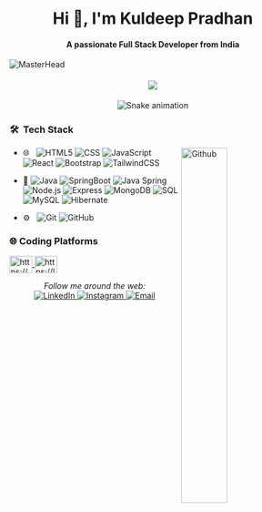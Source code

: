 <h1 align="center">Hi 👋, I'm Kuldeep Pradhan</h1>
<h4 align="center">A passionate Full Stack Developer from India</h4>

![MasterHead](https://as1.ftcdn.net/v2/jpg/02/22/96/70/1000_F_222967089_uftweUTsmcqiDYMzFXvSdOI0AfwxNqa7.jpg)
<h4 align="center">
  <a href="https://github.com/DenverCoder1/readme-typing-svg"><img src="https://readme-typing-svg.herokuapp.com?font=Time+New+Roman&color=%23C8BE25&size=25&center=true&vCenter=true&width=700&height=100&lines=Software+Engineer;Full+Stack+Developer;Frontend+Developer;Backend+Developer;Always+learning+new+things"></a>
</h4>
<!-- Snake Game Repo View -->
<div align="center">
  <img src="https://profile-readme-generator.com/assets/snake.svg" alt="Snake animation" />
</div>
<h3> 🛠 &nbsp;Tech Stack</h3> 

<img width="40%" align="right" alt="Github" src="https://raw.githubusercontent.com/onimur/.github/master/.resources/git-header.svg" />

- 🌐 &nbsp;
![HTML5](https://img.shields.io/badge/-HTML5-E34F26?style=for-the-badge&logo=html5&logoColor=white)
![CSS](https://img.shields.io/badge/CSS-239120?&style=for-the-badge&logo=css3&logoColor=white)
![JavaScript](https://img.shields.io/badge/JavaScript-323330?style=for-the-badge&logo=javascript&logoColor=F7DF1E)
![React](https://img.shields.io/badge/-React-222232?style=for-the-badge&logo=React&logoColor=61DAFB)
![Bootstrap](https://img.shields.io/badge/Bootstrap-563D7C?style=for-the-badge&logo=bootstrap&logoColor=white)
![TailwindCSS](https://img.shields.io/badge/tailwindcss-%2338B2AC.svg?style=for-the-badge&logo=tailwind-css&logoColor=white)

- :space_invader:
![Java](https://img.shields.io/badge/-Java-000000?style=for-the-badge&logo=java)
![SpringBoot](https://img.shields.io/badge/Spring%20Boot%20-%2334A853.svg?style=for-the-badge&logo=Springboot&logoColor=white)
![Java Spring](https://img.shields.io/badge/-Spring-223233?style=for-the-badge&logo=spring&logoColor=6DB33F)
![Node.js](https://img.shields.io/badge/-Node.js-222222?style=for-the-badge&logo=node.js&logoColor=339933)
![Express](https://img.shields.io/badge/-Express-000000?style=for-the-badge&logo=express)
![MongoDB](https://img.shields.io/badge/-MongoDB-094706?style=for-the-badge&logo=mongodb)
![SQL](https://img.shields.io/badge/-SQL-000355?style=for-the-badge&logo=mysql&logoColor=white)
![MySQL](https://img.shields.io/badge/mysql-4479A1.svg?style=for-the-badge&logo=mysql&logoColor=white)
![Hibernate](https://img.shields.io/badge/Hibernate-59666C?style=for-the-badge&logo=Hibernate&logoColor=white)

- ⚙️ &nbsp;
![Git](https://img.shields.io/badge/Git-F05032?style=for-the-badge&logo=git&logoColor=white)
![GitHub](https://img.shields.io/badge/GitHub-100000?style=for-the-badge&logo=github&logoColor=white)

<h3 align="left">🌐 Coding Platforms</h3> 
<p align="left">
<a href="https://www.geeksforgeeks.org/user/saipranabpuyu1/" target="blank">
  <img align="center" src="https://raw.githubusercontent.com/rahuldkjain/github-profile-readme-generator/master/src/images/icons/Social/geeks-for-geeks.svg" alt="https://auth.geeksforgeeks.org/user/kalyanreddy434" height="30" width="40" />
</a>
<a href="https://leetcode.com/u/Sai_Pranab/" target="blank">
  <img align="center" src="https://raw.githubusercontent.com/rahuldkjain/github-profile-readme-generator/master/src/images/icons/Social/leet-code.svg" alt="https://leetcode.com/kalyanreddy434/" height="30" width="40" />
</a>
</p>

<div align="center">
<i>Follow me around the web:</i><br>
<a href="https://www.linkedin.com/in/kuldeep-pradhan-b0b472248/" target="_blank">
  <img src="https://img.shields.io/badge/LinkedIn-%230077B5.svg?&style=flat-square&logo=linkedin&logoColor=white" alt="LinkedIn">
</a>
 <a href="https://www.instagram.com/kuldeep_pradhan01/" target="_blank">
   <img src="https://img.shields.io/badge/Instagram-%23E4405F.svg?&style=flat-square&logo=instagram&logoColor=white" alt="Instagram">
 </a>
<a href="mailto:saipranabpatra1234@gmail.com" target="_blank">
    <img src="https://img.shields.io/badge/Email-D14836?logo=gmail&logoColor=white&style=flat-square" alt="Email">
</a>
<!-- <a href="https://web.facebook.com/mahel.chandupa" target="_blank"><img src="https://img.shields.io/badge/Facebook-%231877F2.svg?&style=flat-square&logo=facebook&logoColor=white" alt="Facebook"></a>  -->
<!-- <a href="https://mahel.netlify.app/" target="_blank"><img src="https://img.shields.io/badge/Portfolio-%230A0A0A.svg?&style=flat-square&logo=iconify&logoColor=white" alt="Portfolio"></a> -->
</div>



<!--
**SaiPranab/SaiPranab** is a ✨ _special_ ✨ repository because its `README.md` (this file) appears on your GitHub profile.
Here are some ideas to get you started:

- 🔭 I’m currently working on ...
- 🌱 I’m currently learning ...
- 👯 I’m looking to collaborate on ...
- 🤔 I’m looking for help with ...
- 💬 Ask me about ...
- 📫 How to reach me: ...
- 😄 Pronouns: ...
- ⚡ Fun fact: ...
-->
